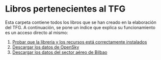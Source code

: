 # Libros pertenecientes al TFG
Esta carpeta contiene todos los libros que se han creado en la elaboración del TFG. A continuación, se pone un índice que explica su funcionamiento es un acceso directo al mismo:
1. [Probar que la libreria y los recursos está correctamente instalados](https://github.com/jaimebw/tfg/blob/master/libros/prueba.ipynb)
2. [Descargar los datos de OpenSky](https://github.com/jaimebw/tfg/blob/master/libros/descarga_opensky.ipynb)
3. [Descargar los datos del sector aéreo de Bilbao](https://github.com/jaimebw/tfg/blob/master/libros/descarga_bilbao.ipynb)
